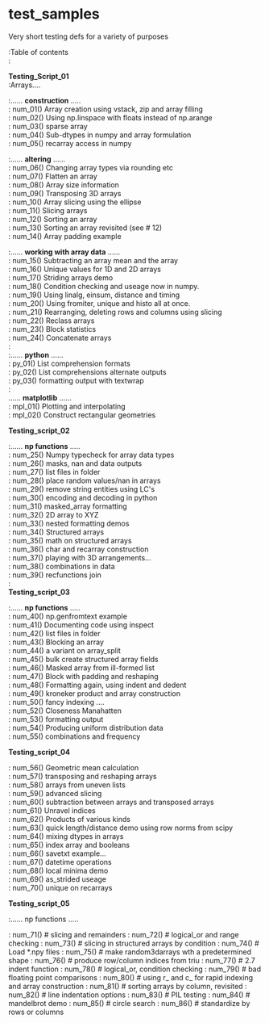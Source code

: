# test_samples
Very short testing defs for a variety of purposes

:Table of contents  
:  
  
**Testing_Script_01**  
:Arrays....  
  
:......  **construction** .....  
:    num_01()  Array creation using vstack, zip and array filling  
:    num_02()  Using np.linspace with floats instead of np.arange  
:    num_03()  sparse array  
:    num_04()  Sub-dtypes in numpy and array formulation  
:    num_05()  recarray access in numpy  
  
:......  **altering** ......  
:    num_06()  Changing array types via rounding etc  
:    num_07()  Flatten an array  
:    num_08()  Array size information  
:    num_09()  Transposing 3D arrays  
:    num_10()  Array slicing using the ellipse  
:    num_11()  Slicing arrays  
:    num_12()  Sorting an array  
:    num_13()  Sorting an array revisited (see # 12)  
:    num_14()  Array padding example  
  
:......  **working with array data** ......  
:    num_15()  Subtracting an array mean and the array  
:    num_16()  Unique values for 1D and 2D arrays  
:    num_17()  Striding arrays demo  
:    num_18()  Condition checking and useage now in numpy.  
:    num_19()  Using linalg, einsum, distance and timing  
:    num_20()  Using fromiter, unique and histo all at once.  
:    num_21()  Rearranging, deleting rows and columns using slicing  
:    num_22()  Reclass arrays  
:    num_23()  Block statistics  
:    num_24()  Concatenate arrays  
:  
:...... **python** ......  
:    py_01()   List comprehension formats  
:    py_02()   List comprehensions alternate outputs  
:    py_03()   formatting output with textwrap  
:  
...... **matplotlib** ......  
:    mpl_01()  Plotting and interpolating  
:    mpl_02()  Construct rectangular geometries  
  
  **Testing_script_02**  

:...... **np functions** .....  
:    num_25()  Numpy typecheck for array data types  
:    num_26()  masks, nan and data outputs  
:    num_27()  list files in folder  
:    num_28()  place random values/nan in arrays  
:    num_29()  remove string entities using LC's  
:    num_30()  encoding and decoding in python  
:    num_31()  masked_array formatting  
:    num_32()  2D array to XYZ  
:    num_33()  nested formatting demos  
:    num_34()  Structured arrays  
:    num_35()  math on structured arrays  
:    num_36()  char and recarray construction  
:    num_37()  playing with 3D arrangements...  
:    num_38()  combinations in data  
:    num_39()  recfunctions join  
:  
  **Testing_script_03**  
  
:...... **np functions** .....  
:    num_40()  np.genfromtext example  
:    num_41()  Documenting code using inspect  
:    num_42()  list files in folder  
:    num_43()  Blocking an array   
:    num_44()  a variant on array_split  
:    num_45()  bulk create structured array fields  
:    num_46()  Masked array from ill-formed list  
:    num_47()  Block with padding and reshaping  
:    num_48()  Formatting again, using indent and dedent  
:    num_49()  kroneker product and array construction  
:    num_50()  fancy indexing ....  
:    num_52()  Closeness Manahatten  
:    num_53()  formatting output  
:    num_54()  Producing uniform distribution data  
:    num_55()  combinations and frequency  
  
**Testing_script_04**  
  
:    num_56()  Geometric mean calculation  
:    num_57()  transposing and reshaping arrays  
:    num_58()  arrays from uneven lists  
:    num_59()  advanced slicing  
:    num_60()  subtraction between arrays and transposed arrays  
:    num_61()  Unravel indices  
:    num_62()  Products of various kinds  
:    num_63()  quick length/distance demo using row norms from scipy  
:    num_64()  mixing dtypes in arrays  
:    num_65()  index array and booleans  
:    num_66()  savetxt example...  
:    num_67()  datetime operations  
:    num_68()  local minima demo  
:    num_69()  as_strided useage  
:    num_70()  unique on recarrays  
  
**Testing_script_05**
  
:...... np functions .....

:    num_71()  # slicing and remainders
:    num_72()  # logical_or and range checking
:    num_73()  # slicing in structured arrays by condition
:    num_74()  # Load *.npy files
:    num_75()  # make random3darrays wth a predetermined shape
:    num_76()  # produce row/column indices from triu
:    num_77()  # 2.7 indent function
:    num_78()  # logical_or, condition checking
:    num_79()  # bad floating point comparisons
:    num_80()  # using r_ and c_ for rapid indexing and array construction
:    num_81()  # sorting arrays by column, revisited
:    num_82()  # line indentation options
:    num_83()  # PIL testing
:    num_84()  # mandelbrot demo
:    num_85()  # circle search
:    num_86()  # standardize by rows or columns


 
  
